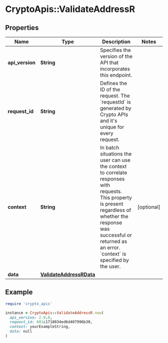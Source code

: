 # CryptoApis::ValidateAddressR

## Properties

| Name | Type | Description | Notes |
| ---- | ---- | ----------- | ----- |
| **api_version** | **String** | Specifies the version of the API that incorporates this endpoint. |  |
| **request_id** | **String** | Defines the ID of the request. The &#x60;requestId&#x60; is generated by Crypto APIs and it&#39;s unique for every request. |  |
| **context** | **String** | In batch situations the user can use the context to correlate responses with requests. This property is present regardless of whether the response was successful or returned as an error. &#x60;context&#x60; is specified by the user. | [optional] |
| **data** | [**ValidateAddressRData**](ValidateAddressRData.md) |  |  |

## Example

```ruby
require 'crypto_apis'

instance = CryptoApis::ValidateAddressR.new(
  api_version: 2.0.0,
  request_id: 601c1710034ed6d407996b30,
  context: yourExampleString,
  data: null
)
```

